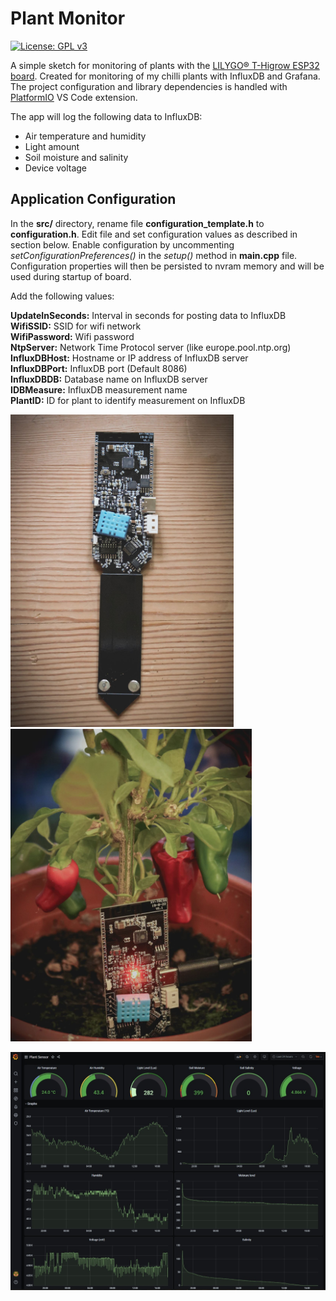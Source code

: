 
# Plant Monitor

[![License: GPL v3](https://img.shields.io/badge/License-GPLv3-blue.svg)](https://www.gnu.org/licenses/gpl-3.0)

A simple sketch for monitoring of plants with the [LILYGO® T-Higrow ESP32 board](https://www.banggood.com/LILYGO-T-Higrow-ESP32-WiFi-+-bluetooth-+-DHT11-Soil-Temperature-And-Humidity-Sensor-Module-p-1196250.html). Created for monitoring of my chilli plants with InfluxDB and Grafana. The project configuration and library dependencies is handled with [PlatformIO](https://platformio.org) VS Code extension.

The app will log the following data to InfluxDB:

* Air temperature and humidity
* Light amount
* Soil moisture and salinity
* Device voltage  
  
## Application Configuration

In the **src/** directory, rename file **configuration_template.h** to **configuration.h**. Edit file and set configuration values as described in section below. Enable configuration by uncommenting *setConfigurationPreferences()* in the *setup()* method in **main.cpp** file. Configuration properties will then be persisted to nvram memory and will be used during startup of board.

Add the following values:

**UpdateInSeconds:** Interval in seconds for posting data to InfluxDB  
**WifiSSID:** SSID for wifi network  
**WifiPassword:** Wifi password  
**NtpServer:** Network Time Protocol server (like europe.pool.ntp.org)  
**InfluxDBHost:** Hostname or IP address of InfluxDB server  
**InfluxDBPort:** InfluxDB port (Default 8086)  
**InfluxDBDB:** Database name on InfluxDB server  
**IDBMeasure:** InfluxDB measurement name  
**PlantID:** ID for plant to identify measurement on InfluxDB  

<img src="docs/img/LILYGO-T-Higrow-1.jpg" alt="Higrow 1"
title="LILYGO® T-Higrow ESP32" height="500" /><img src="docs/img/LILYGO-T-Higrow-2.jpg" alt="Higrow 2"
title="LILYGO® T-Higrow ESP32" height="500" />

<img src="docs/img/grafana.jpg" alt="Grafana Example"
title="Grafana Example" />
